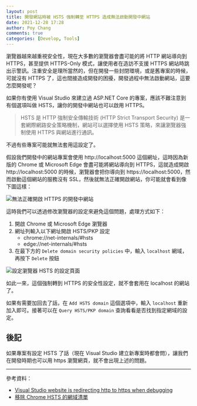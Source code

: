 ```yaml
---
layout: post
title: 開發網站時被 HSTS 強制轉至 HTTPS 造成無法啟動開發中網站
date: 2021-12-28 17:28
author: Poy Chang
comments: true
categories: [Develop, Tools]
---
```


瀏覽器越來越重視安全性，現在大多數的瀏覽器會盡可能的將 HTTP 網站導向到 HTTPS，甚至提供 HTTPS-Only 模式，讓使用者在造訪不支援 HTTPS 網站時跳出示警訊。注重安全是理所當然的，但在開發一些封閉環境，或是舊專案的時候，可就沒有 HTTPS 了，這也間接造成開發的困擾，開發過程中無法啟動網站，這要怎麼開發呢？

如果你有使用 Visual Studio 來建立過 ASP.NET Core 的專案，應該不難注意到有個選項叫做 HSTS，讓你的開發中網站也可以啟用 HTTPS。

>HSTS 是 HTTP 強制安全傳輸技術 (HTTP Strict Transport Security) 是一套網際網路安全策略機制，網站可以選擇使用 HSTS 策略，來讓瀏覽器強制使用 HTTPS 與網站進行通訊。

不過有些專案可能就無法套用這設定了。

假設我們開發中的網站專案會使用 http://localhost:5000 這個網址，這時因為新版的 Chrome 或 Microsoft Edge 會盡可能將網站導向到 HTTPS，這就造成開啟 http://localhost:5000 的時候，瀏覽器會把你導向到 https://localhost:5000，然而啟動這個網站的服務沒有 SSL，然後就無法正確開啟網站，你可能就會看到像下圖這樣：

![無法正確開啟 HTTPS 的開發中網站](https://i.imgur.com/sszsSeQ.png)

這時我們可以透過修改瀏覽器的設定來避免這個問題，處理方式如下：

1. 開啟 Chrome 或 Microsoft Edge 瀏覽器
2. 網址列輸入以下網址開啟 HSTS/PKP 設定
   * chrome://net-internals/#hsts
   * edge://net-internals/#hsts
3. 在最下方的 `Delete domain security policies` 中，輸入 `localhost` 網域，再按下 `Delete` 按鈕

![設定瀏覽器 HSTS 的設定頁面](https://i.imgur.com/Odq4Jux.png)

如此一來，這個強制轉到 HTTPS 的安全性設定，就不會套用在 localhost 的網站了。

如果有需要加回去了話，在 `Add HSTS domain` 這個選項中，輸入 `localhost` 重新加入即可。接著可以在 `Query HSTS/PKP domain` 查詢看看是否找到指定網域的設定。

## 後記

如果專案有設定 HSTS 了話（現在 Visual Studio 建立新專案時都會問），讓我們在開發時期也可以用 https 瀏覽網頁，就不會出現上述的問題。

----------

參考資料：

* [Visual Studio website is redirecting http to https when debugging](https://stackoverflow.com/questions/26501670/visual-studio-website-is-redirecting-http-to-https-when-debugging)
* [移除 Chrome HSTS 的網域清單](https://yungke.me/clear-google-chrome-hsts/)
